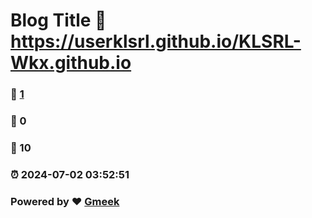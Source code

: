 # Blog Title :link: https://userklsrl.github.io/KLSRL-Wkx.github.io 
### :page_facing_up: [1](https://userklsrl.github.io/KLSRL-Wkx.github.io/tag.html) 
### :speech_balloon: 0 
### :hibiscus: 10 
### :alarm_clock: 2024-07-02 03:52:51 
### Powered by :heart: [Gmeek](https://github.com/Meekdai/Gmeek)
